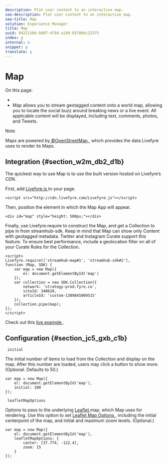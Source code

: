 ```yaml
---
description: Plot user content to an interactive map.
seo-description: Plot user content to an interactive map.
seo-title: Map
solution: Experience Manager
title: Map
uuid: 0425138d-b807-479d-a140-83708dc22575
index: y
internal: n
snippet: y
translate: y
---
```


# Map

On this page: 

* [](#c_map_integration/section_w2m_db2_d1b)
* [](#c_map_integration/section_jc5_gxb_c1b)
Map allows you to stream geotagged content onto a world map, allowing you to locate the social buzz around breaking news or a live event. All applicable content will be displayed, including text, comments, photos, and Tweets. 

>[!NOTE]
>
>Maps are powered by[ ©OpenStreetMap ](http://www.openstreetmap.org/copyright), which provides the data Livefyre uses to render its Maps. 


## Integration {#section_w2m_db2_d1b}

The quickest way to use Map is to use the built version hosted on Livefyre’s CDN. 

First, add [ Livefyre.js ](https://github.com/Livefyre/Livefyre.js) to your page. 

```
<script src="http://cdn.livefyre.com/Livefyre.js"></script> 

```
Then, position the element in which the Map App will appear. 

```
<div id="map" style="height: 500px;"></div>
```
Finally, use Livefyre.require to construct the Map, and get a Collection to pipe in from streamhub-sdk. Keep in mind that Map can show only Content with geotagged metadata. Twitter and Instagram Curate support this feature. To ensure best performance, include a geolocation filter on all of your Curate Rules for the Collection. 

```
<script> 
Livefyre.require(['streamhub-map#1', 'streamhub-sdk#2'], 
function (Map, SDK) { 
    var map = new Map({ 
        el: document.getElementById('map') 
    }); 
    var collection = new SDK.Collection({ 
        network: 'strategy-prod.fyre.co', 
        siteId: 340628, 
        articleId: 'custom-1389845009515' 
    }); 
    collection.pipe(map); 
}); 
</script>
```
Check out this [ live example ](http://codepen.io/cheung31/pen/wkmbF). 

## Configuration {#section_jc5_gxb_c1b}

` initial` 

The initial number of items to load from the Collection and display on the map. After this number are loaded, users may click a button to show more. (Optional. Defaults to 50.) 

```
var map = new Map({ 
    el: document.getElementById('map'), 
    initial: 100 
});
```
` leafletMapOptions` 

Options to pass to the underlying [ Leaflet ](http://leafletjs.com/) map, which Map uses for rendering. Use this option to set [ Leaflet Map Options ](http://leafletjs.com/reference.html#map-options), including the initial centerpoint of the map, and initial and maximum zoom levels. (Optional.) 

```
var map = new Map({ 
    el: document.getElementById('map'), 
    leafletMapOptions: { 
        center: [37.774, -122.4], 
        zoom: 15 
    } 
});
```
